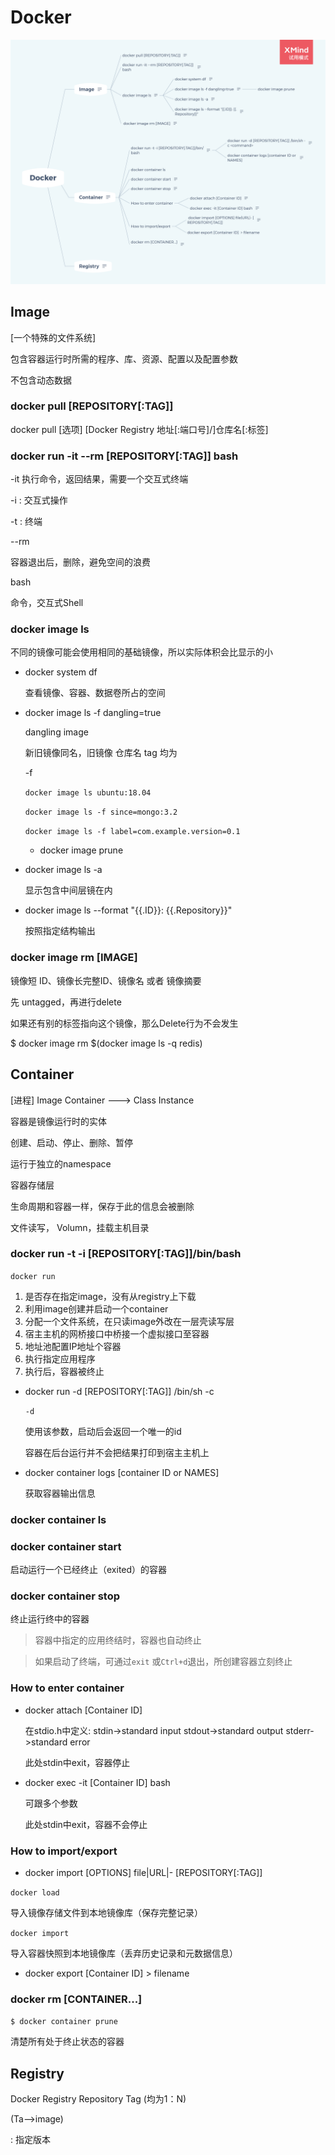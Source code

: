 # Docker

<div align='center'><img src='./image/Docker.png'/></div>

## Image

[一个特殊的文件系统]

 包含容器运行时所需的程序、库、资源、配置以及配置参数
 
 不包含动态数据


### docker pull [REPOSITORY[:TAG]]

docker pull [选项] [Docker Registry 地址[:端口号]/]仓库名[:标签]



### docker run -it --rm [REPOSITORY[:TAG]] bash

-it 执行命令，返回结果，需要一个交互式终端

-i : 交互式操作

-t : 终端

--rm

容器退出后，删除，避免空间的浪费

bash

命令，交互式Shell



### docker image ls

不同的镜像可能会使用相同的基础镜像，所以实际体积会比显示的小


- docker system df

  查看镜像、容器、数据卷所占的空间
   
  

- docker image ls -f dangling=true

  dangling image
  
  新旧镜像同名，旧镜像 仓库名 tag 均为 <none>
  
  -f 
	
  `docker image ls ubuntu:18.04`
	
  `docker image ls -f since=mongo:3.2`
	
  `docker image ls -f label=com.example.version=0.1`
  
  

	- docker image prune

- docker image ls -a

  显示包含中间层镜在内
  

- docker image ls --format "{{.ID}}: {{.Repository}}"

  按照指定结构输出
  

###  docker image rm [IMAGE]

镜像短 ID、镜像长完整ID、镜像名 或者 镜像摘要

先 untagged，再进行delete
	
如果还有别的标签指向这个镜像，那么Delete行为不会发生
	
$ docker image rm $(docker image ls -q redis)



## Container

[进程]
Image  Container  ---> Class  Instance
	
容器是镜像运行时的实体
	
创建、启动、停止、删除、暂停
	
运行于独立的namespace
	
容器存储层
	
 生命周期和容器一样，保存于此的信息会被删除
	
 文件读写， Volumn，挂载主机目录



### docker run -t -i [REPOSITORY[:TAG]]/bin/bash

`docker run` 
	
1. 是否存在指定image，没有从registry上下载	
1. 利用image创建并启动一个container	
1. 分配一个文件系统，在只读image外改在一层壳读写层	
1. 宿主主机的网桥接口中桥接一个虚拟接口至容器	
1. 地址池配置IP地址个容器	
1. 执行指定应用程序	
1. 执行后，容器被终止


- docker run -d [REPOSITORY[:TAG]] /bin/sh -c <command>

  `-d`
	
  使用该参数，启动后会返回一个唯一的id
	
  容器在后台运行并不会把结果打印到宿主主机上
  
  

- docker container logs [container ID or NAMES]

  获取容器输出信息
  

### docker container ls

### docker container start

启动运行一个已经终止（exited）的容器


### docker container stop

终止运行终中的容器
	
> 容器中指定的应用终结时，容器也自动终止
	
> 如果启动了终端，可通过`exit` 或`Ctrl+d`退出，所创建容器立刻终止


### How to enter container

- docker attach [Container ID]

  在stdio.h中定义: stdin->standard input       stdout->standard output         stderr->standard error
	
  此处stdin中exit，容器停止
  

- docker exec -it [Container ID] bash

  可跟多个参数
  
  此处stdin中exit，容器不会停止
  

### How to import/export

-  docker import [OPTIONS] file|URL|- [REPOSITORY[:TAG]]

  `docker load`
	
  导入镜像存储文件到本地镜像库（保存完整记录）
	
  `docker import`
	
  导入容器快照到本地镜像库（丢弃历史记录和元数据信息）
  
  

- docker export [Container ID]  > filename

### docker rm [CONTAINER...]


`$ docker container prune`
	
清楚所有处于终止状态的容器


## Registry

Docker Registry    Repository  Tag (均为1：N)
	
(Ta-->image)
	
<Repository name>:<Tag> 指定版本



